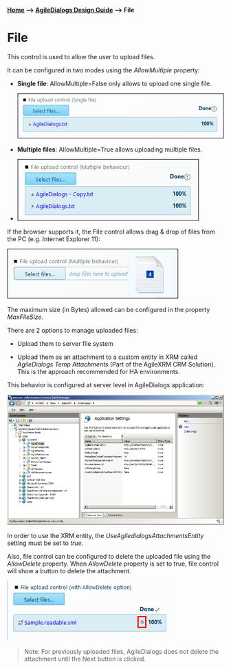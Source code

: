 __[Home](/) --> [AgileDialogs Design Guide](/guides/AgileDialogs-DesignGuide.md) --> File__

# File

This control is used to allow the user to upload files.

It can be configured in two modes using the *AllowMultiple* property:

-   **Single file**: AllowMultiple=False only allows to upload one single file.

    ![](../media/AgileDialogsDesignGuide/File_01.png)

-   **Multiple files**: AllowMultiple=True allows uploading multiple files.       
-       
    ![](../media/AgileDialogsDesignGuide/File_02.png)

If the browser supports it, the File control allows drag & drop of files from
the PC (e.g. Internet Explorer 11):

![](../media/AgileDialogsDesignGuide/File_03.png)

The maximum size (in Bytes) allowed can be configured in the property
*MaxFileSize*.

There are 2 options to manage uploaded files:

-   Upload them to server file system

-   Upload them as an attachment to a custom entity in XRM called *AgileDialogs
    Temp Attachments* (Part of the AgileXRM CRM Solution). This is the approach
    recommended for HA environments.

This behavior is configured at server level in AgileDialogs application:

![](../media/AgileDialogsDesignGuide/File_04.png)

In order to use the XRM entity, the *UseAgiledialogsAttachmentsEntity* setting
must be set to *true*.

Also, file control can be configured to delete the uploaded file using the
*AllowDelete* property. When *AllowDelete* property is set to true, file control
will show a button to delete the attachment.

![](../media/AgileDialogsDesignGuide/File_05.png)

> Note: For previously uploaded files, AgileDialogs does not delete the attachment
until the Next button is clicked.

